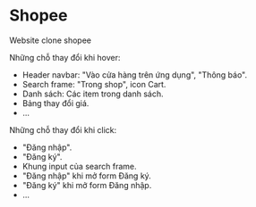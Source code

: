 # Shopee
 Website clone shopee

 Những chỗ thay đổi khi hover: 
  - Header navbar: "Vào cửa hàng trên ứng dụng", "Thông báo".
  - Search frame: "Trong shop", icon Cart.
  - Danh sách: Các item trong danh sách.
  - Bảng thay đổi giá.
  - ...
  
 Những chỗ thay đổi khi click:
  - "Đăng nhập".
  - "Đăng ký".
  - Khung input của search frame.
  - "Đăng nhập" khi mở form Đăng ký.
  - "Đăng ký" khi mở form Đăng nhập.
  - ...
  
 
